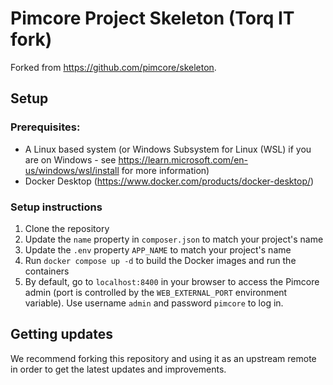 # Pimcore Project Skeleton (Torq IT fork)

Forked from https://github.com/pimcore/skeleton.

## Setup

### Prerequisites:
- A Linux based system (or Windows Subsystem for Linux (WSL) if you are on Windows - see https://learn.microsoft.com/en-us/windows/wsl/install for more information)
- Docker Desktop (https://www.docker.com/products/docker-desktop/)

### Setup instructions
1. Clone the repository
2. Update the `name` property in `composer.json` to match your project's name
3. Update the `.env` property `APP_NAME` to match your project's name
4. Run `docker compose up -d` to build the Docker images and run the containers
5. By default, go to `localhost:8400` in your browser to access the Pimcore admin (port is controlled by the `WEB_EXTERNAL_PORT` environment variable). Use username `admin` and password `pimcore` to log in.

## Getting updates
We recommend forking this repository and using it as an upstream remote in order to get the latest updates and improvements.
